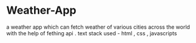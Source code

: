 # Weather-App
a weather app which can fetch weather of various cities across the world with the help of fething api .
text stack used - html , css , javascripts 

